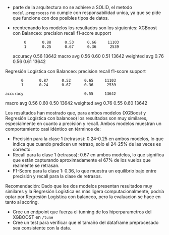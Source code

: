 - parte de la arquitectura no se adhiere a SOLID, el metodo `model.preprocess` no cumple con responsabilidad unica, ya que se pide que funcione con dos posibles tipos de datos.

- reentrenando los modelos los resultados son los siguientes:
XGBoost con Balanceo:
              precision    recall  f1-score   support

           0       0.88      0.53      0.66     11103
           1       0.25      0.67      0.36      2539

    accuracy                           0.56     13642
   macro avg       0.56      0.60      0.51     13642
weighted avg       0.76      0.56      0.61     13642

Regresión Logística con Balanceo:
              precision    recall  f1-score   support

           0       0.87      0.52      0.65     11103
           1       0.24      0.67      0.36      2539

    accuracy                           0.55     13642
   macro avg       0.56      0.60      0.50     13642
weighted avg       0.76      0.55      0.60     13642

Los resultados han mostrado que, para ambos modelos (XGBoost y Regresión Logística con balanceo) los resultados son muy similares, especialmente en cuanto a precisión y recall. Ambos modelos muestran un comportamiento casi idéntico en términos de:

- Precisión para la clase 1 (retrasos): 0.24-0.25 en ambos modelos, lo que indica que cuando predicen un retraso, solo el 24-25% de las veces es correcto.
- Recall para la clase 1 (retrasos): 0.67 en ambos modelos, lo que significa que están capturando aproximadamente el 67% de los vuelos que realmente se retrasan.
- F1-Score para la clase 1: 0.36, lo que muestra un equilibrio bajo entre precisión y recall para la clase de retrasos.

Recomendación:
Dado que los dos modelos presentan resultados muy similares y la Regresión Logística es más ligera computacionalmente, podría optar por Regresión Logística con balanceo, pero la evaluacion se hace en tanto al scoring.


- Cree un endpoint que fuerza el tunning de los hiperparametros del XGBOOST en `/tune`
- Cree un test para verificar que el tamaño del dataframe preprocesado sea consistente con la data.